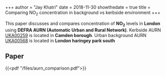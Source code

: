 +++
author = "Jay Khatri"
date = 2018-11-30
showthedate = true
title = Comparing NO<sub>2</sub> concentration in background vs kerbside environment
+++


This paper discusses and compares concentration of **NO<sub>2</sub>** levels in **London** using **DEFRA AURN (Automatic Urban and Rural Network)**. Kerbside AURN [UKA00259](https://uk-air.defra.gov.uk/networks/site-info?site_id=CA1) is located in **Camden borough**.
Urban background AURN [UKA00568](https://uk-air.defra.gov.uk/networks/site-info?site_id=HG4) is located in **London haringey park south**

<!--more-->

## Paper

{{<pdf "/files/aurn_comparison.pdf">}}
